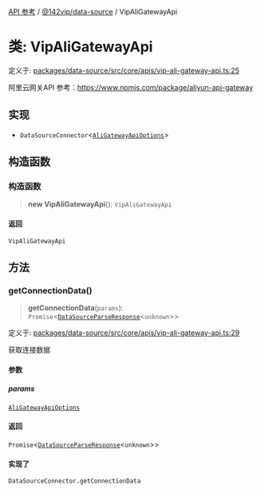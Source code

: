[API 参考](../../../index.md) / [@142vip/data-source](../index.md) / VipAliGatewayApi

# 类: VipAliGatewayApi

定义于: [packages/data-source/src/core/apis/vip-ali-gateway-api.ts:25](https://github.com/142vip/core-x/blob/58a4aca72f73ebc92491a458c9b83754486dc296/packages/data-source/src/core/apis/vip-ali-gateway-api.ts#L25)

阿里云网关API
参考：https://www.npmjs.com/package/aliyun-api-gateway

## 实现

- `DataSourceConnector`\<[`AliGatewayApiOptions`](../interfaces/AliGatewayApiOptions.md)\>

## 构造函数

### 构造函数

> **new VipAliGatewayApi**(): `VipAliGatewayApi`

#### 返回

`VipAliGatewayApi`

## 方法

### getConnectionData()

> **getConnectionData**(`params`): `Promise`\<[`DataSourceParseResponse`](../interfaces/DataSourceParseResponse.md)\<`unknown`\>\>

定义于: [packages/data-source/src/core/apis/vip-ali-gateway-api.ts:29](https://github.com/142vip/core-x/blob/58a4aca72f73ebc92491a458c9b83754486dc296/packages/data-source/src/core/apis/vip-ali-gateway-api.ts#L29)

获取连接数据

#### 参数

##### params

[`AliGatewayApiOptions`](../interfaces/AliGatewayApiOptions.md)

#### 返回

`Promise`\<[`DataSourceParseResponse`](../interfaces/DataSourceParseResponse.md)\<`unknown`\>\>

#### 实现了

`DataSourceConnector.getConnectionData`

